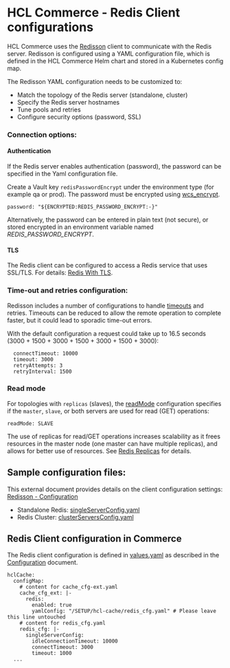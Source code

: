 # HCL Commerce - Redis Client configurations

HCL Commerce uses the [Redisson](https://github.com/redisson/redisson) client to communicate with the Redis server. Redisson is configured using a YAML configuration file, which is defined in the HCL Commerce Helm chart and stored in a Kubernetes config map.

The Redisson YAML configuration needs to be customized to:
- Match the topology of the Redis server (standalone, cluster)
- Specify the Redis server hostnames
- Tune pools and retries
- Configure security options (password, SSL)

### Connection options:

#### Authentication
If the Redis server enables authentication (password), the password can be specified in the Yaml configuration file.

Create a Vault key `redisPasswordEncrypt` under the environment type (for example qa or prod). The password must be encrypted using  [wcs_encrypt](https://help.hcltechsw.com/commerce/9.1.0/admin/refs/rwcs_encrypt.html).
 
```
password: "${ENCRYPTED:REDIS_PASSWORD_ENCRYPT:-}"
```

Alternatively, the password can be entered in plain text (not secure), or stored encrypted in an environment variable named *REDIS_PASSWORD_ENCRYPT*.

#### TLS
The Redis client can be configured to access a Redis service that uses SSL/TLS. For details: [Redis With TLS](RedisWithTLS.md).

### Time-out and retries configuration:

Redisson includes a number of configurations to handle [timeouts](https://github.com/redisson/redisson/wiki/2.-Configuration/#timeout) and retries.
Timeouts can be reduced to allow the remote operation to complete faster, but it could lead to sporadic time-out errors.

With the default configuration a request could take up to 16.5 seconds (3000 + 1500 + 3000 + 1500 + 3000 + 1500 + 3000):

```
  connectTimeout: 10000
  timeout: 3000
  retryAttempts: 3
  retryInterval: 1500
```

### Read mode

For topologies with `replicas` (slaves), the [readMode](https://github.com/redisson/redisson/wiki/2.-Configuration/#readmode) configuration specifies if the `master`, `slave`, or both servers are used for read (GET) operations:

```
readMode: SLAVE
```

The use of replicas for read/GET operations increases scalability as it frees resources in the master node (one master can have multiple replicas), and allows for better use of resources. See [Redis Replicas](RedisReplicas.md) for details.

## Sample configuration files:
This external document provides details on the client configuration settings: [Redisson - Configuration](https://github.com/redisson/redisson/wiki/2.-Configuration/)

- Standalone Redis: [singleServerConfig.yaml](samples/singleServerConfig.yaml)
- Redis Cluster: [clusterServersConfig.yaml](samples/clusterServersConfig.yaml)

## Redis Client configuration in Commerce

The Redis client configuration is defined in 
[values.yaml](https://github.com/HCL-TECH-SOFTWARE/hcl-commerce-helmchart/blob/master/hcl-commerce-helmchart/stable/hcl-commerce/values.yaml#L296) as described in the
[Configuration](Configuration.md) document. 

```
hclCache:
  configMap:
    # content for cache_cfg-ext.yaml
    cache_cfg_ext: |-
      redis:
        enabled: true
        yamlConfig: "/SETUP/hcl-cache/redis_cfg.yaml" # Please leave this line untouched
    # content for redis_cfg.yaml
    redis_cfg: |-
      singleServerConfig:
        idleConnectionTimeout: 10000
        connectTimeout: 3000
        timeout: 1000
  ...
```
